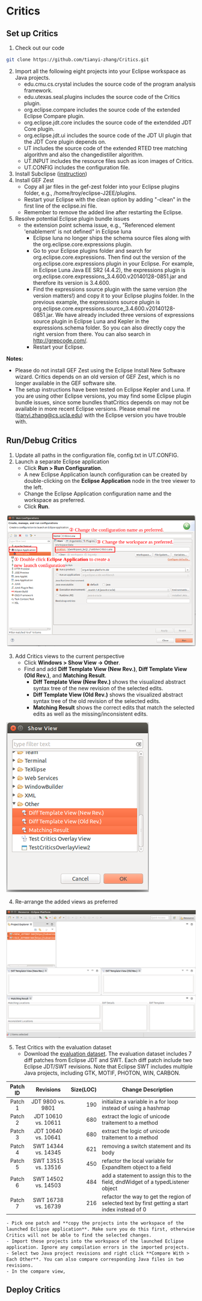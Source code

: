 # Critics

## Set up Critics
1. Check out our code
```bash
git clone https://github.com/tianyi-zhang/Critics.git
```
2. Import all the following eight projects into your Eclipse workspace as Java projects.
	- edu.cmu.cs.crystal includes the source code of the program analysis framework.
	- edu.utexas.seal.plugins includes the source code of the Critics plugin.
	- org.eclipse.compare includes the source code of the extended Eclipse Compare plugin.
	- org.eclipse.jdt.core includes the source code of the extendded JDT Core plugin.
	- org.eclipse.jdt.ui includes the source code of the JDT UI plugin that the JDT Core plugin depends on.
	- UT includes the source code of the extended RTED tree matching algorithm and also the changedistiller algorithm.
	- UT.INPUT includes the resource files such as icon images of Critics.
	- UT.CONFIG includes the configuration file.
3. Install Subclipse ([instruction](http://web.mit.edu/6.005/www/fa10/labs/procedural_java/subclipse.html)) 
4. Install GEF Zest
	- Copy all jar files in the gef-zest folder into your Eclipse plugins folder, e.g., /home/troy/eclipse-J2EE/plugins.
	- Restart your Eclipse with the clean option by adding "-clean" in the first line of the eclipse.ini file.
	- Remember to remove the added line after restarting the Eclipse.
5. Resolve potential Eclipse plugin bundle issues
	- the extension point schema issue, e.g., "Referenced element 'enablement' is not defined" in Eclipse luna
		- Eclipse luna no longer ships the schema source files along with the org.eclipse.core.expressions plugin.
		- Go to your Eclipse plugins folder and search for org.eclipse.core.expressions. Then find out the version of the org.eclipse.core.expressions plugin in your Eclipse. For example, in Eclipse Luna Java EE SR2 (4.4.2), the expressions plugin is org.eclipse.core.expressions_3.4.600.v20140128-0851.jar and therefore its version is 3.4.600.
		- Find the expressions source plugin with the same version (the version matters!) and copy it to your Eclipse plugins folder. In the previous example, the expressions source plugin is org.eclipse.core.expressions.source_3.4.600.v20140128-0851.jar. We have already included three versions of expressions source plugin in Eclipse Luna and Kepler in the expressions.schema folder. So you can also directly copy the right version from there. You can also search in http://grepcode.com/.
		- Restart your Eclipse.

**Notes:** 
- Please do not install GEF Zest using the Eclipse Install New Software wizard. Critics depends on an old version of GEF Zest, which is no longer available in the GEF software site.
- The setup instructions have been tested on Eclipse Kepler and Luna. If you are using other Eclipse versions, you may find some Eclipse plugin bundle issues, since some bundles thatCritics depends on may not be available in more recent Eclipse versions. Please email me (tianyi.zhang@cs.ucla.edu) with the Eclipse version you have trouble with.

## Run/Debug Critics
1. Update all paths in the configuration file, config.txt in UT.CONFIG.
2. Launch a separate Eclipse application
	- Click **Run > Run Configuration**.
	- A new Eclipse Application launch configuration can be created by double-clicking on the **Eclipse Application** node in the tree viewer to the left.
	- Change the Eclipse Application configuration name and the workspace as preferred.
	- Click **Run**.

![run_configuration](tutorial/run_configuration.png?raw=true)

3. Add Critics views to the current perspective
	- Click **Windows > Show View -> Other**.
	- Find and add **Diff Template View (New Rev.)**,  **Diff Template View (Old Rev.)**, and **Matching Result**.
		- **Diff Template View (New Rev.)** shows the visualized abstract syntax tree of the new revision of the selected edits.
		- **Diff Template View (Old Rev.)** shows the visualized abstract syntax tree of the old revision of the selected edits.
		- **Matching Result** shows the correct edits that match the selected edits as well as the missing/inconsistent edits.

![add_critics_views](tutorial/add_view.png?raw=true)

4. Re-arrange the added views as preferred

![rearrange_critics_views](tutorial/rearrange_view.png?raw=true)

5. Test Critics with the evaluation dataset
	- Download the [evaluation dataset](https://www.dropbox.com/s/p2ikyu3iwm7lfww/DataSet.zip?dl=0). The evaluation dataset includes 7 diff patches from Eclipse JDT and SWT. Each diff patch include two Eclipse JDT/SWT revisions. Note that Eclipse SWT includes multiple Java projects, including GTK, MOTIF, PHOTON, WIN, CARBON.

| Patch ID |        Revisions    | Size(LOC) | Change Description |
|:--------:|:-------------------:|----------:|--------------------|
| Patch 1  | JDT 9800 vs. 9801   |       190 |initialize a variable in a for loop instead of using a hashmap|
| Patch 2  | JDT 10610 vs. 10611 |       680 |extract the logic of unicode traitement to a method|
| Patch 3  | JDT 10640 vs. 10641 |       680 |extract the logic of unicode traitement to a method|
| Patch 4  | SWT 14344 vs. 14345 |       621 |removing a switch statement and its body|
| Patch 5  | SWT 13515 vs. 13516 |       450 |refactor the local variable for ExpandItem object to a field|
| Patch 6  | SWT 14502 vs. 14503 |       484 |add a statement to assign this to the field, dndWidget  of a typedListener object|
| Patch 7  | SWT 16738 vs. 16739 |       216 |refactor the way to get the region of selected text by first getting a start index instead of 0|

	- Pick one patch and **copy the projects into the workspace of the launched Eclipse application**. Make sure you do this first, otherwise Critics will not be able to find the selected changes.
	- Import these projects into the workspace of the launched Eclipse application. Ignore any compilation errors in the imported projects.
	- Select two Java project revisions and right click **Compare With > Each Other**. You can also compare corresponding Java files in two revisions.
	- In the compare view, 

## Deploy Critics
